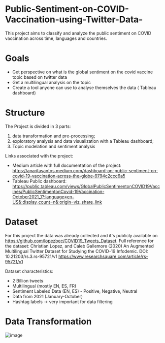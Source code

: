 # Public-Sentiment-on-COVID-Vaccination-using-Twitter-Data-
This project aims to classify and analyze the public sentiment on COVID vaccination across time, languages and countries.

# Goals 
* Get perspective on what is the global sentiment on the covid vaccine topic based on twitter data 
* Get a multilingual analysis on the topic
* Create a tool anyone can use to analyse themselves the data ( Tableau dashboard) 

# Structure 
The Project is divided in 3 parts: 
1. data transformation and pre-processing;
2. exploratory analysis and data visualization with a Tableau dashboard;
3. Topic modelation and sentiment analysis

Links associated with the project:
* Medium article with full documentation of the project: https://anaritasantos.medium.com/dashboard-on-public-sentiment-on-covid-19-vaccination-across-the-globe-9794c2ccc6a5
* Tableau Public dashboard: https://public.tableau.com/views/GlobalPublicSentimentonCOVID19Vaccines/PublicSentimentonCovid-19Vaccination-October2021_1?:language=en-US&:display_count=n&:origin=viz_share_link

# Dataset

For this project the data was already collected and it's publicly available on https://github.com/lopezbec/COVID19_Tweets_Dataset. 
Full reference for the dataset: Christian Lopez, and Caleb Gallemore (2020) An Augmented Multilingual Twitter Dataset for Studying the COVID-19 Infodemic. DOI: 10.21203/rs.3.rs-95721/v1 https://www.researchsquare.com/article/rs-95721/v1

Dataset characteristics:
* 2 Billion tweets 
* Multilingual (mostly EN, ES, FR)
* Sentiment Labeled Data (EN, ES) - Positive, Negative, Neutral
* Data from 2021 (January-October)
* Hashtag labels  -> very important for data filtering

# Data Transformation 
![image](https://user-images.githubusercontent.com/59372321/141858497-fe5b7a72-94ff-4a01-9720-28265a6a14cc.png)





